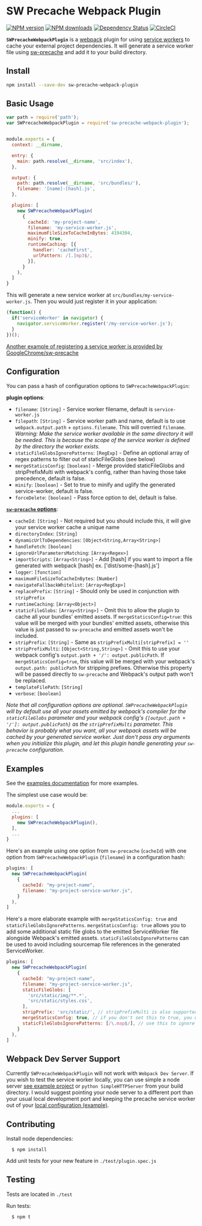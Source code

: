SW Precache Webpack Plugin
==========================
[![NPM version][npm-img]][npm-url]
[![NPM downloads][npm-downloads-img]][npm-url]
[![Dependency Status][daviddm-img]][daviddm-url]
[![CircleCI][circleci-img]][circleci-url]

__`SWPrecacheWebpackPlugin`__ is a [webpack][webpack] plugin for using [service workers][sw-guide] to cache your external project dependencies. It will generate a service worker file using [sw-precache][sw-precache] and add it to your build directory.


Install
-------
```bash
npm install --save-dev sw-precache-webpack-plugin
```

Basic Usage
-----------
```javascript
var path = require('path');
var SWPrecacheWebpackPlugin = require('sw-precache-webpack-plugin');


module.exports = {
  context: __dirname,

  entry: {
    main: path.resolve(__dirname, 'src/index'),
  },

  output: {
    path: path.resolve(__dirname, 'src/bundles/'),
    filename: '[name]-[hash].js',
  },

  plugins: [
    new SWPrecacheWebpackPlugin(
      {
        cacheId: 'my-project-name',
        filename: 'my-service-worker.js',
        maximumFileSizeToCacheInBytes: 4194304,
        minify: true,
        runtimeCaching: [{
          handler: 'cacheFirst',
          urlPattern: /[.]mp3$/,
        }],
      }
    ),
  ]
}
```

This will generate a new service worker at `src/bundles/my-service-worker.js`.
Then you would just register it in your application:

```javascript
(function() {
  if('serviceWorker' in navigator) {
    navigator.serviceWorker.register('/my-service-worker.js');
  }
})();
```

[Another example of registering a service worker is provided by GoogleChrome/sw-precache][sw-precache-registration-example]

Configuration
-------------
You can pass a hash of configuration options to `SWPrecacheWebpackPlugin`:

__plugin options__:
* `filename`: `[String]` - Service worker filename, default is `service-worker.js`
* `filepath`: `[String]` - Service worker path and name, default is to use `webpack.output.path` + `options.filename`. This will overried `filename`. *Warning: Make the service worker available in the same directory it will be needed. This is because the scope of the service worker is defined by the directory the worker exists.*
* `staticFileGlobsIgnorePatterns`: `[RegExp]` - Define an optional array of regex patterns to filter out of staticFileGlobs (see below)
* `mergeStaticsConfig`: `[boolean]` - Merge provided staticFileGlobs and stripPrefixMulti with webpack's config, rather than having those take precedence, default is false.
* `minify`: `[boolean]` - Set to true to minify and uglify the generated service-worker, default is false.
* `forceDelete`: `[boolean]` - Pass force option to del, default is false.

[__`sw-precache` options__][sw-precache-options]:
* `cacheId`: `[String]` - Not required but you should include this, it will give your service worker cache a unique name
* `directoryIndex`: `[String]`
* `dynamicUrlToDependencies`: `[Object<String,Array<String>]`
* `handleFetch`: `[boolean]`
* `ignoreUrlParametersMatching`: `[Array<Regex>]`
* `importScripts`: `[Array<String>]` - Add [hash] if you want to import a file generated with webpack [hash] ex. ['dist/some-[hash].js']
* `logger`: `[function]`
* `maximumFileSizeToCacheInBytes`: `[Number]`
* `navigateFallbackWhitelist`: `[Array<RegExp>]`
* `replacePrefix`: `[String]` - Should only be used in conjunction with `stripPrefix`
* `runtimeCaching`: `[Array<Object>]`
* `staticFileGlobs`: `[Array<String>]` - Omit this to allow the plugin to cache all your bundles' emitted assets. If `mergeStaticsConfig=true`: this value will be merged with your bundles' emitted assets, otherwise this value is just passed to `sw-precache` and emitted assets won't be included.
* `stripPrefix`: `[String]` - Same as `stripPrefixMulti[stripPrefix] = ''`
* `stripPrefixMulti`: `[Object<String,String>]` - Omit this to use your webpack config's `output.path + '/': output.publicPath`. If `mergeStaticsConfig=true`, this value will be merged with your webpack's `output.path: publicPath` for stripping prefixes. Otherwise this property will be passed directly to `sw-precache` and Webpack's output path won't be replaced.
* `templateFilePath`: `[String]`
* `verbose`: `[boolean]`


_Note that all configuration options are optional. `SWPrecacheWebpackPlugin` will by default use all your assets emitted by webpack's compiler for the `staticFileGlobs` parameter and your webpack config's `{[output.path + '/']: output.publicPath}` as the `stripPrefixMulti` parameter. This behavior is probably what you want, all your webpack assets will be cached by your generated service worker. Just don't pass any arguments when you initialize this plugin, and let this plugin handle generating your `sw-precache` configuration._


Examples
--------
See the [examples documentation][example-project] for more examples.

The simplest use case would be:
```javascript
module.exports = {
  ...
  plugins: [
    new SWPrecacheWebpackPlugin(),
  ],
  ...
}
```

Here's an example using one option from `sw-precache` (`cacheId`) with one option from `SWPrecacheWebpackPlugin` (`filename`) in a configuration hash:
```javascript
plugins: [
  new SWPrecacheWebpackPlugin(
    {
      cacheId: "my-project-name",
      filename: "my-project-service-worker.js",
    }
  ),
]
```

Here's a more elaborate example with `mergeStaticsConfig: true` and `staticFileGlobsIgnorePatterns`. `mergeStaticsConfig: true` allows you to add some additional static file globs to the emitted ServiceWorker file alongside Webpack's emitted assets. `staticFileGlobsIgnorePatterns` can be used to avoid including sourcemap file references in the generated ServiceWorker.
```javascript
plugins: [
  new SWPrecacheWebpackPlugin(
    {
      cacheId: "my-project-name",
      filename: "my-project-service-worker.js",
      staticFileGlobs: [
        'src/static/img/**.*',
        'src/static/styles.css',
      ],
      stripPrefix: 'src/static/', // stripPrefixMulti is also supported
      mergeStaticsConfig: true, // if you don't set this to true, you won't see any webpack-emitted assets in your serviceworker config
      staticFileGlobsIgnorePatterns: [/\.map$/], // use this to ignore sourcemap files
    }
  ),
]
```


Webpack Dev Server Support
--------------------------
Currently `SWPrecacheWebpackPlugin` will not work with `Webpack Dev Server`. If you wish to test the service worker locally, you can use simple a node server [see example project][example-project] or `python SimpleHTTPServer` from your build directory. I would suggest pointing your node server to a different port than your usual local development port and keeping the precache service worker out of your [local configuration (example)][webpack-local-config-example].


Contributing
------------

Install node dependencies:

```
  $ npm install
```

Add unit tests for your new feature in `./test/plugin.spec.js`


Testing
-------
Tests are located in `./test`

Run tests:
```
  $ npm t
```




<!--references-->
[sw-guide]: https://github.com/goldhand/notes/blob/master/notes/service_workers.md "Introduction to service workers"
[sw-precache]: https://github.com/GoogleChrome/sw-precache "SW-Precache"
[sw-precache-options]: https://github.com/GoogleChrome/sw-precache#options-parameter "SW-Precache Options"
[sw-precache-registration-example]: https://github.com/GoogleChrome/sw-precache/blob/5699e5d049235ef0f668e8e2aa3bf2646ba3872f/demo/app/js/service-worker-registration.js
[example-project]: /examples/
[webpack]: http://webpack.github.io/
[webpack-local-config-example]: https://github.com/goldhand/cookiecutter-webpack/blob/986151474b60dc19166eba18156a1f9dbceecb98/%7B%7Bcookiecutter.repo_name%7D%7D/webpack.local.config.js "Webpack local config example"

[npm-url]: https://npmjs.org/package/sw-precache-webpack-plugin
[npm-img]: https://badge.fury.io/js/sw-precache-webpack-plugin.svg
[npm-downloads-img]: https://img.shields.io/npm/dm/sw-precache-webpack-plugin.svg?style=flat-square
[daviddm-img]: https://david-dm.org/goldhand/sw-precache-webpack-plugin.svg
[daviddm-url]: https://david-dm.org/goldhand/sw-precache-webpack-plugin
[circleci-img]: https://circleci.com/gh/goldhand/sw-precache-webpack-plugin.svg?style=svg
[circleci-url]: https://circleci.com/gh/goldhand/sw-precache-webpack-plugin
